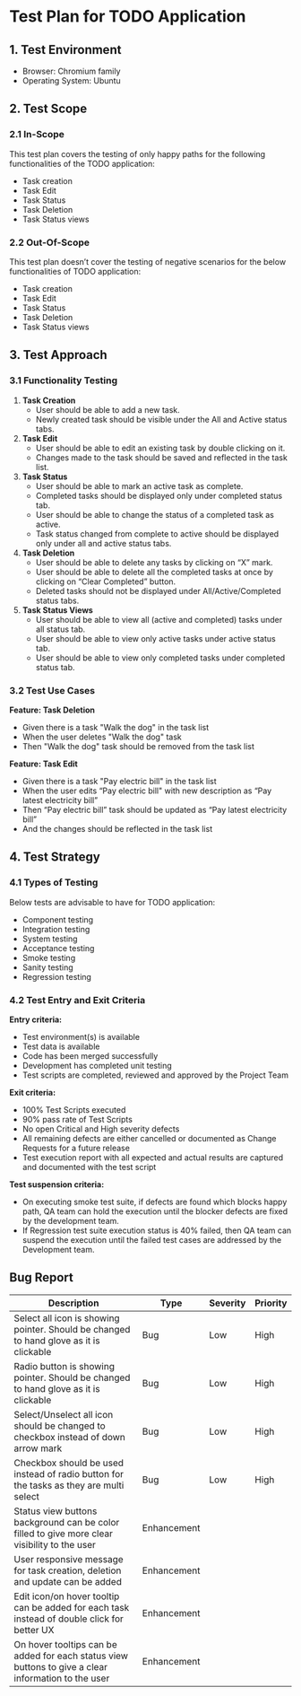 # Test Plan for TODO Application

## 1. Test Environment
- Browser: Chromium family
- Operating System: Ubuntu

## 2. Test Scope
### 2.1 In-Scope
This test plan covers the testing of only happy paths for the following functionalities of the TODO application:
- Task creation
- Task Edit
- Task Status
- Task Deletion
- Task Status views

### 2.2 Out-Of-Scope
This test plan doesn’t cover the testing of negative scenarios for the below functionalities of TODO application:
- Task creation
- Task Edit
- Task Status
- Task Deletion
- Task Status views

## 3. Test Approach
### 3.1 Functionality Testing
1. **Task Creation**
   - User should be able to add a new task.
   - Newly created task should be visible under the All and Active status tabs.
2. **Task Edit**
   - User should be able to edit an existing task by double clicking on it.
   - Changes made to the task should be saved and reflected in the task list.
3. **Task Status**
   - User should be able to mark an active task as complete.
   - Completed tasks should be displayed only under completed status tab.
   - User should be able to change the status of a completed task as active.
   - Task status changed from complete to active should be displayed only under all and active status tabs.
4. **Task Deletion**
   - User should be able to delete any tasks by clicking on “X” mark.
   - User should be able to delete all the completed tasks at once by clicking on “Clear Completed” button.
   - Deleted tasks should not be displayed under All/Active/Completed status tabs.
5. **Task Status Views**
   - User should be able to view all (active and completed) tasks under all status tab.
   - User should be able to view only active tasks under active status tab.
   - User should be able to view only completed tasks under completed status tab.

### 3.2 Test Use Cases
**Feature: Task Deletion**
- Given there is a task "Walk the dog" in the task list
- When the user deletes "Walk the dog" task
- Then "Walk the dog" task should be removed from the task list

**Feature: Task Edit**
- Given there is a task "Pay electric bill" in the task list
- When the user edits “Pay electric bill" with new description as “Pay latest electricity bill”
- Then “Pay electric bill” task should be updated as “Pay latest electricity bill”
- And the changes should be reflected in the task list

## 4. Test Strategy
### 4.1 Types of Testing
Below tests are advisable to have for TODO application:
- Component testing
- Integration testing
- System testing
- Acceptance testing
- Smoke testing
- Sanity testing
- Regression testing

### 4.2 Test Entry and Exit Criteria
**Entry criteria:**
- Test environment(s) is available
- Test data is available
- Code has been merged successfully
- Development has completed unit testing
- Test scripts are completed, reviewed and approved by the Project Team

**Exit criteria:**
- 100% Test Scripts executed
- 90% pass rate of Test Scripts
- No open Critical and High severity defects
- All remaining defects are either cancelled or documented as Change Requests for a future release
- Test execution report with all expected and actual results are captured and documented with the test script

**Test suspension criteria:**
- On executing smoke test suite, if defects are found which blocks happy path, QA team can hold the execution until the blocker defects are fixed by the development team.
- If Regression test suite execution status is 40% failed, then QA team can suspend the execution until the failed test cases are addressed by the Development team.

## Bug Report
| Description                                                                                              | Type    | Severity | Priority |
|----------------------------------------------------------------------------------------------------------|---------|----------|----------|
| Select all icon is showing pointer. Should be changed to hand glove as it is clickable                  | Bug     | Low      | High     |
| Radio button is showing pointer. Should be changed to hand glove as it is clickable                      | Bug     | Low      | High     |
| Select/Unselect all icon should be changed to checkbox instead of down arrow mark                        | Bug     | Low      | High     |
| Checkbox should be used instead of radio button for the tasks as they are multi select                    | Bug     | Low      | High     |
| Status view buttons background can be color filled to give more clear visibility to the user             | Enhancement |          |          |
| User responsive message for task creation, deletion and update can be added                               | Enhancement |          |          |
| Edit icon/on hover tooltip can be added for each task instead of double click for better UX              | Enhancement |          |          |
| On hover tooltips can be added for each status view buttons to give a clear information to the user      | Enhancement |          |          |
```
